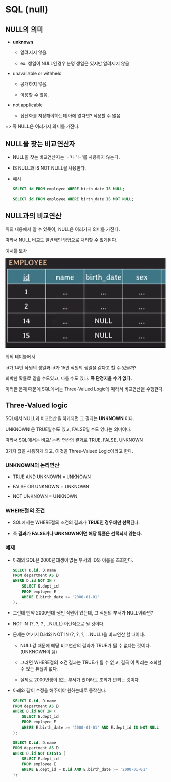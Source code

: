 # SQL (null)

## NULL의 의미

- **unknown**    

    - 알려지지 않음. 
    
    - ex. 생일이 NULL인경우 분명 생일은 있지만 알려지지 않음

- unavailable or withheld  

    - 공개하지 않음. 

    - 이용할 수 없음.

- not applicable     
    
    - 집전화를 저장해야하는데 아에 없다면? 적용할 수 없음


=> 즉 NULL은 여러가지 의미를 가진다.

## NULL을 찾는 비교연산자


- NULL을 찾는 비교연산자는 '='나 '!='를 사용하지 않는다.

- IS NULL과 IS NOT NULL을 사용한다.

- 예시

    ```SQL
    SELECT id FROM employee WHERE birth_date IS NULL;
    ```

    ```SQL
    SELECT id FROM employee WHERE birth_date IS NOT NULL;
    ```


## NULL과의 비교연산

위의 내용에서 알 수 있듯이, NULL은 여러가지 의미를 가진다.

따라서 NULL 비교도 일반적인 방법으로 처리할 수 없게된다.

예시를 보자

![alt text](image-8.png)

위의 테이블에서

id가 14인 직원의 생일과 id가 15인 직원의 생일을 같다고 할 수 있을까?

희박한 확률로 같을 수도있고, 다를 수도 있다. **즉 단정지을 수가 없다.**

이러한 문제 때문에 SQL에서는 Three-Valued Logic에 따라서 비교연산을 수행한다.

## Three-Valued logic

SQL에서 NULL과 비교연산을 하게되면 그 결과는 **UNKNOWN** 이다.

UNKNOWN 은 TRUE일수도 있고, FALSE일 수도 있다는 의미이다.

따라서 SQL에서는 비교/ 논리 연산의 결과로 TRUE, FALSE, UNKNOWN 

3가지 값을 사용하게 되고, 이것을 Three-Valued Logic이라고 한다.

### UNKNOWN의 논리연산

- TRUE AND UNKNOWN = UNKNOWN

- FALSE OR UNKNOWN = UNKNOWN

- NOT UNKNOWN = UNKNOWN

### WHERE절의 조건

- SQL에서는 WHERE절의 조건의 결과가 **TRUE인 경우에만 선택**된다.

- 즉 **결과가 FALSE거나 UNKNOWN이면 해당 튜플은 선택되지 않는다.**

### 예제

- 아래의 SQL은 2000년대생이 없는 부서의 ID와 이름을 조회한다.

    ```SQL
    SELECT D.id, D.name
    FROM department AS D
    WHERE D.id NOT IN (
        SELECT E.dept_id
        FROM employee E
        WHERE E.birth_date >= '2000-01-01'
    );
    ```

- 그런데 만약 2000년대 생인 직원이 있는데, 그 직원의 부서가 NULL이라면?

- NOT IN (?, ?, ? , ..NULL) 이런식으로 될 것이다.

- 문제는 여기서 D.id와 NOT IN (?, ?, ?, .. NULL)을 비교연산 할 때이다.

    - NULL값 때문에 해당 비교연산의 결과가 TRUE가 될 수 없다는 것이다. (UNKNOWN이 됨)

    - 그러면 WHERE절의 조건 결과는 TRUE가 될 수 없고, 결국 이 쿼리는 조회할 수 있는 튜플이 없다.

    - 실제로 2000년생이 없는 부서가 있더라도 조회가 안되는 것이다.

- 아래와 같이 수정을 해주어야 원하는대로 동작한다.

    ```SQL
    SELECT D.id, D.name
    FROM department AS D
    WHERE D.id NOT IN (
        SELECT E.dept_id
        FROM employee E
        WHERE E.birth_date >= '2000-01-01' AND E.dept_id IS NOT NULL
    );
    ```

    ```SQL
    SELECT D.id, D.name
    FROM department AS D
    WHERE D.id NOT EXISTS (
        SELECT E.dept_id
        FROM employee E
        WHERE E.dept_id = D.id AND E.birth_date >= '2000-01-01'
    );
    ```

